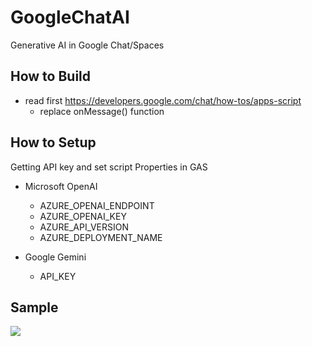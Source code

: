 # GoogleChatAI
Generative AI in Google Chat/Spaces

## How to Build

- read first https://developers.google.com/chat/how-tos/apps-script
  - replace onMessage() function

## How to Setup

Getting API key and set script Properties in GAS

- Microsoft OpenAI
  - AZURE_OPENAI_ENDPOINT
  - AZURE_OPENAI_KEY
  - AZURE_API_VERSION
  - AZURE_DEPLOYMENT_NAME

- Google Gemini
  - API_KEY

## Sample

<img src="https://github.com/shigechika/GoogleChatAI/assets/235452/11761edf-eee9-4b46-a089-53d3047cd625" width="auto" height="auto" />
